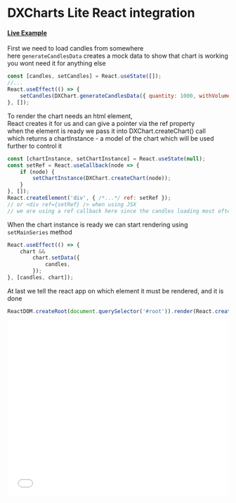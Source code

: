 # DXCharts Lite React integration

#### <!--CSB_LINK-->[Live Example](https://codesandbox.io/s/kflv32)<!--/CSB_LINK-->

First we need to load candles from somewhere  
here `generateCandlesData` creates a mock data to show that chart is working  
you wont need it for anything else

```js
const [candles, setCandles] = React.useState([]);
//...
React.useEffect(() => {
	setCandles(DXChart.generateCandlesData({ quantity: 1000, withVolume: true }));
}, []);
```

To render the chart needs an html element,  
React creates it for us and can give a pointer via the ref property  
when the element is ready we pass it into DXChart.createChart() call  
which returns a chartInstance - a model of the chart which will be used further to control it

```js
const [chartInstance, setChartInstance] = React.useState(null);
const setRef = React.useCallback(node => {
	if (node) {
		setChartInstance(DXChart.createChart(node));
	}
}, []);
React.createElement('div', { /*...*/ ref: setRef });
// or <div ref={setRef} /> when using JSX
// we are using a ref callback here since the candles loading most often will take some time
```

When the chart instance is ready we can start rendering using `setMainSeries` method

```js
React.useEffect(() => {
	chart &&
		chart.setData({
			candles,
		});
}, [candles, chart]);
```

At last we tell the react app on which element it must be rendered, and it is done

```js
ReactDOM.createRoot(document.querySelector('#root')).render(React.createElement(App));
```

<iframe src="./index.html" style="width:100%; border:none; height: 400px" title="DXCharts Lite React integration"></iframe>
